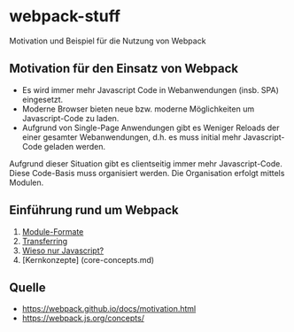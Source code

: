 # webpack-stuff
Motivation und Beispiel für die Nutzung von Webpack

## Motivation für den Einsatz von Webpack
* Es wird immer mehr Javascript Code in Webanwendungen (insb. SPA) eingesetzt.
* Moderne Browser bieten neue bzw. moderne Möglichkeiten um Javascript-Code zu laden.
* Aufgrund von Single-Page Anwendungen gibt es Weniger Reloads der einer gesamter Webanwendungen, d.h. es muss initial mehr Javascript-Code geladen werden.

Aufgrund dieser Situation gibt es clientseitig immer mehr Javascript-Code. Diese Code-Basis muss organisiert werden. Die Organisation erfolgt mittels Modulen.

## Einführung rund um Webpack

1. [Module-Formate](module-formats.md)
2. [Transferring](transferring.md) 
3. [Wieso nur Javascript?](why-only-javascript.md)
4. [Kernkonzepte] (core-concepts.md)

## Quelle
* https://webpack.github.io/docs/motivation.html
* https://webpack.js.org/concepts/
